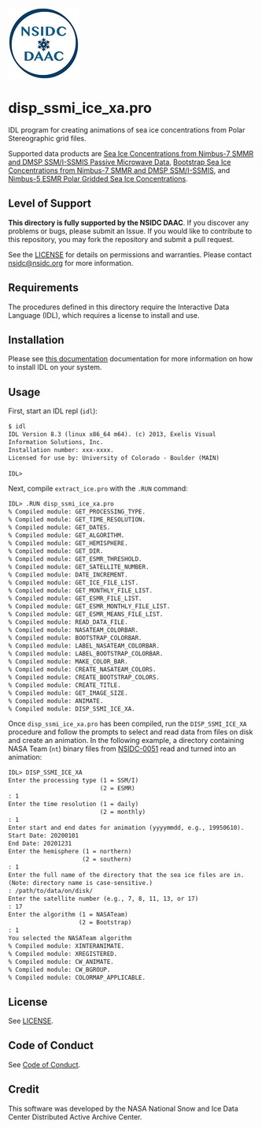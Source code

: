 ![NSIDC logo](../images/NSIDC_DAAC_2018_smv2.jpg)

# disp_ssmi_ice_xa.pro

IDL program for creating animations of sea ice concentrations from Polar Stereographic grid files.

Supported data products are [Sea Ice Concentrations from Nimbus-7 SMMR and DMSP SSM/I-SSMIS Passive Microwave Data](https://nsidc.org/data/nsidc-0051),
[Bootstrap Sea Ice Concentrations from Nimbus-7 SMMR and DMSP SSM/I-SSMIS](https://nsidc.org/data/nsidc-0079), and
[Nimbus-5 ESMR Polar Gridded Sea Ice Concentrations](https://nsidc.org/data/nsidc-0009).

## Level of Support

<b>This directory is fully supported by the NSIDC DAAC</b>. If you discover any problems or
bugs, please submit an Issue. If you would like to contribute to this
repository, you may fork the repository and submit a pull request.

See the [LICENSE](../LICENSE) for details on permissions and warranties. Please
contact nsidc@nsidc.org for more information.


## Requirements

The procedures defined in this directory require the Interactive Data Language
(IDL), which requires a license to install and use.


## Installation

Please see
[this documentation](https://www.l3harrisgeospatial.com/Support/Self-Help-Tools/Help-Articles/Help-Articles-Detail/ArtMID/10220/ArticleID/23920/Install-and-License-IDL-88)
documentation for more information on how to install IDL on your system.


## Usage

First, start an IDL repl (`idl`):

```
$ idl
IDL Version 8.3 (linux x86_64 m64). (c) 2013, Exelis Visual Information Solutions, Inc.
Installation number: xxx-xxxx.
Licensed for use by: University of Colorado - Boulder (MAIN)

IDL>
```

Next, compile `extract_ice.pro` with the `.RUN` command:

```
IDL> .RUN disp_ssmi_ice_xa.pro
% Compiled module: GET_PROCESSING_TYPE.
% Compiled module: GET_TIME_RESOLUTION.
% Compiled module: GET_DATES.
% Compiled module: GET_ALGORITHM.
% Compiled module: GET_HEMISPHERE.
% Compiled module: GET_DIR.
% Compiled module: GET_ESMR_THRESHOLD.
% Compiled module: GET_SATELLITE_NUMBER.
% Compiled module: DATE_INCREMENT.
% Compiled module: GET_ICE_FILE_LIST.
% Compiled module: GET_MONTHLY_FILE_LIST.
% Compiled module: GET_ESMR_FILE_LIST.
% Compiled module: GET_ESMR_MONTHLY_FILE_LIST.
% Compiled module: GET_ESMR_MEANS_FILE_LIST.
% Compiled module: READ_DATA_FILE.
% Compiled module: NASATEAM_COLORBAR.
% Compiled module: BOOTSTRAP_COLORBAR.
% Compiled module: LABEL_NASATEAM_COLORBAR.
% Compiled module: LABEL_BOOTSTRAP_COLORBAR.
% Compiled module: MAKE_COLOR_BAR.
% Compiled module: CREATE_NASATEAM_COLORS.
% Compiled module: CREATE_BOOTSTRAP_COLORS.
% Compiled module: CREATE_TITLE.
% Compiled module: GET_IMAGE_SIZE.
% Compiled module: ANIMATE.
% Compiled module: DISP_SSMI_ICE_XA.
```


Once `disp_ssmi_ice_xa.pro` has been compiled, run the `DISP_SSMI_ICE_XA`
procedure and follow the prompts to select and read data from files on disk and
create an animation. In the following example, a directory containing NASA Team
(`nt`) binary files from [NSIDC-0051](https://nsidc.org/data/nsidc-0051) read
and turned into an animation:

```
IDL> DISP_SSMI_ICE_XA
Enter the processing type (1 = SSM/I)
                          (2 = ESMR)
: 1
Enter the time resolution (1 = daily)
                          (2 = monthly)
: 1
Enter start and end dates for animation (yyyymmdd, e.g., 19950610).
Start Date: 20200101
End Date: 20201231
Enter the hemisphere (1 = northern)
                     (2 = southern)
: 1
Enter the full name of the directory that the sea ice files are in.
(Note: directory name is case-sensitive.)
: /path/to/data/on/disk/
Enter the satellite number (e.g., 7, 8, 11, 13, or 17)
: 17
Enter the algorithm (1 = NASATeam)
                    (2 = Bootstrap)
: 1
You selected the NASATeam algorithm
% Compiled module: XINTERANIMATE.
% Compiled module: XREGISTERED.
% Compiled module: CW_ANIMATE.
% Compiled module: CW_BGROUP.
% Compiled module: COLORMAP_APPLICABLE.
```

## License

See [LICENSE](../LICENSE).


## Code of Conduct

See [Code of Conduct](../CODE_OF_CONDUCT.md).


## Credit

This software was developed by the NASA National Snow and Ice Data Center
Distributed Active Archive Center.
